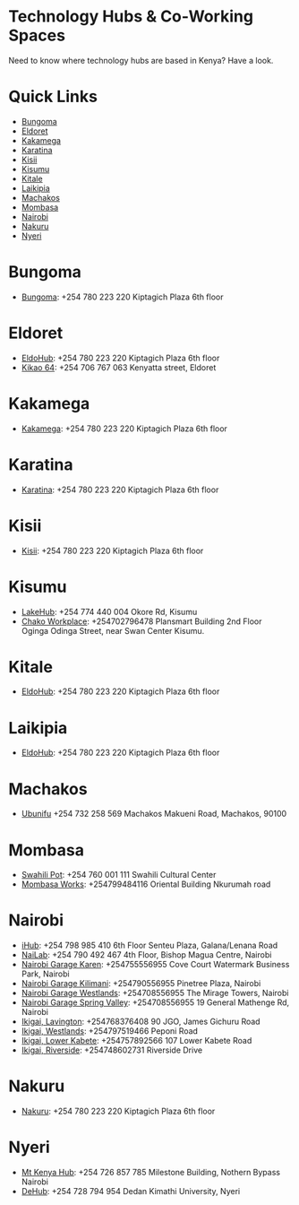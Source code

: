 # Technology Hubs & Co-Working Spaces
Need to know where technology hubs are based in Kenya? Have a look.

# Quick Links

* [Bungoma](https://github.com/ItsMurumba/tech-hubs#bungoma)
* [Eldoret](https://github.com/ItsMurumba/tech-hubs#eldoret)
* [Kakamega](https://github.com/ItsMurumba/tech-hubs#kakamega)
* [Karatina](https://github.com/ItsMurumba/tech-hubs#karatina)
* [Kisii](https://github.com/ItsMurumba/tech-hubs#kisii)
* [Kisumu](https://github.com/ItsMurumba/tech-hubs#kisumu)
* [Kitale](https://github.com/ItsMurumba/tech-hubs#kitale)
* [Laikipia](https://github.com/ItsMurumba/tech-hubs#laikipia)
* [Machakos](https://github.com/ItsMurumba/tech-hubs#machakos)
* [Mombasa](https://github.com/ItsMurumba/tech-hubs#mombasa)
* [Nairobi](https://github.com/ItsMurumba/tech-hubs#nairobi)
* [Nakuru](https://github.com/ItsMurumba/tech-hubs#nakuru)
* [Nyeri](https://github.com/ItsMurumba/tech-hubs#nyeri)

# Bungoma
* [Bungoma](https://www.eldohub.co.ke/): +254  780 223 220 Kiptagich Plaza 6th floor

# Eldoret
* [EldoHub](https://www.eldohub.co.ke/): +254  780 223 220 Kiptagich Plaza 6th floor
* [Kikao 64](https://kikao64.ke/): +254 706 767 063 Kenyatta street, Eldoret

# Kakamega
* [Kakamega](https://www.eldohub.co.ke/): +254  780 223 220 Kiptagich Plaza 6th floor

# Karatina
* [Karatina](https://www.eldohub.co.ke/): +254  780 223 220 Kiptagich Plaza 6th floor

# Kisii
* [Kisii](https://www.eldohub.co.ke/): +254  780 223 220 Kiptagich Plaza 6th floor

# Kisumu
* [LakeHub](https://lakehub.co.ke/): +254 774 440 004 Okore Rd, Kisumu
* [Chako Workplace](https://chakoworkplace.com/): +254702796478 Plansmart Building 2nd Floor Oginga Odinga Street, near Swan Center Kisumu.

# Kitale
* [EldoHub](https://www.eldohub.co.ke/): +254  780 223 220 Kiptagich Plaza 6th floor

# Laikipia
* [EldoHub](https://www.eldohub.co.ke/): +254  780 223 220 Kiptagich Plaza 6th floor

# Machakos
* [Ubunifu](http://www.ubunifuhubs.net/) +254 732 258 569 Machakos Makueni Road, Machakos, 90100



# Mombasa
* [Swahili Pot](https://swahilipothub.co.ke/): +254 760 001 111 Swahili Cultural Center
* [Mombasa Works](https://www.mombasaworks.com/): +254799484116 Oriental Building Nkurumah road



# Nairobi
* [iHub](https://ihub.co.ke/): +254 798 985 410 6th Floor Senteu Plaza, Galana/Lenana Road
* [NaiLab](https://nailab.co/):  +254 790 492 467 4th Floor, Bishop Magua Centre, Nairobi
* [Nairobi Garage Karen](https://nairobigarage.com/office-space-in-karen/):  +254755556955 Cove Court Watermark Business Park, Nairobi
* [Nairobi Garage Kilimani](https://nairobigarage.com/office-space-in-kilimani/): +254790556955 Pinetree Plaza, Nairobi
* [Nairobi Garage Westlands](https://nairobigarage.com/office-in-westlands/): +254708556955 The Mirage Towers, Nairobi
* [Nairobi Garage Spring Valley](https://nairobigarage.com/office-space-in-spring-valley/): +254708556955 19 General Mathenge Rd, Nairobi
* [Ikigai, Lavington](https://ikigai.co.ke/lavington/): +254768376408 90 JGO, James Gichuru Road
* [Ikigai, Westlands](https://ikigai.co.ke/westlands/): +254797519466 Peponi Road
* [Ikigai, Lower Kabete](https://ikigai.co.ke/lower-kabete/): +254757892566 107 Lower Kabete Road
* [Ikigai, Riverside](https://ikigai.co.ke/riverside/): +254748602731 Riverside Drive


# Nakuru
* [Nakuru](https://www.eldohub.co.ke/): +254  780 223 220 Kiptagich Plaza 6th floor




# Nyeri
* [Mt Kenya Hub](https://mtkenyahub.com/ea/): +254 726 857 785 Milestone Building, Nothern Bypass Nairobi
* [DeHub](https://dehub.dkut.ac.ke/): +254 728 794 954 Dedan Kimathi University, Nyeri

